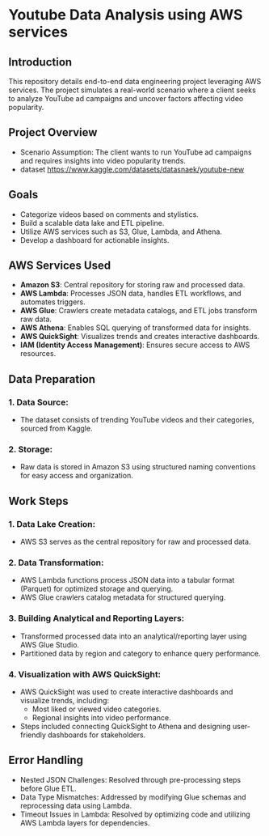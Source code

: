 # Youtube Data Analysis using AWS services

## Introduction
This repository details end-to-end data engineering project leveraging AWS services. The project simulates a real-world scenario where a client seeks to analyze YouTube ad campaigns and uncover factors affecting video popularity.

## Project Overview
- Scenario Assumption: The client wants to run YouTube ad campaigns and requires insights into video popularity trends.
- dataset https://www.kaggle.com/datasets/datasnaek/youtube-new

## Goals
+ Categorize videos based on comments and stylistics.
+	 Build a scalable data lake and ETL pipeline.
+	 Utilize AWS services such as S3, Glue, Lambda, and Athena.
+	 Develop a dashboard for actionable insights.

## AWS Services Used
+	 **Amazon S3**: Central repository for storing raw and processed data.
+	 **AWS Lambda**: Processes JSON data, handles ETL workflows, and automates triggers.
+	 **AWS Glue**: Crawlers create metadata catalogs, and ETL jobs transform raw data.
+	 **AWS Athena**: Enables SQL querying of transformed data for insights.
+	 **AWS QuickSight**: Visualizes trends and creates interactive dashboards.
+	 **IAM (Identity Access Management)**: Ensures secure access to AWS resources.

## Data Preparation
### 1. Data Source:
+	 The dataset consists of trending YouTube videos and their categories, sourced from Kaggle.
### 2. Storage:
+	 Raw data is stored in Amazon S3 using structured naming conventions for easy access and organization.

## Work Steps
### 1. Data Lake Creation:
+	 AWS S3 serves as the central repository for raw and processed data.
### 2. 	Data Transformation:
+	 AWS Lambda functions process JSON data into a tabular format (Parquet) for optimized storage and querying.
+	 AWS Glue crawlers catalog metadata for structured querying.
### 3. Building Analytical and Reporting Layers:
  +  Transformed processed data into an analytical/reporting layer using AWS Glue Studio.
  + Partitioned data by region and category to enhance query performance.
### 4. Visualization with AWS QuickSight:
+	AWS QuickSight was used to create interactive dashboards and visualize trends, including:
    +	Most liked or viewed video categories.
    +	Regional insights into video performance.
+	 Steps included connecting QuickSight to Athena and designing user-friendly dashboards for stakeholders.

## Error Handling
+	 Nested JSON Challenges: Resolved through pre-processing steps before Glue ETL.
+	 Data Type Mismatches: Addressed by modifying Glue schemas and reprocessing data using Lambda.
+	 Timeout Issues in Lambda: Resolved by optimizing code and utilizing AWS Lambda layers for dependencies.



